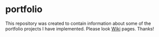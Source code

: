# portfolio
This repository was created to contain information about some of the portfolio projects I have implemented. Please look [Wiki](https://github.com/sukhodiy/portfolio/wiki) pages. Thanks!
